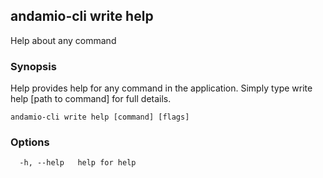## andamio-cli write help

Help about any command

### Synopsis

Help provides help for any command in the application.
Simply type write help [path to command] for full details.

```
andamio-cli write help [command] [flags]
```

### Options

```
  -h, --help   help for help
```

